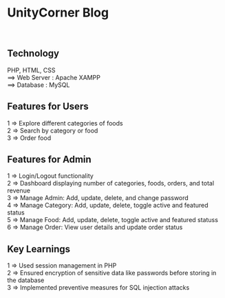 # UnityCorner Blog
<br>

## Technology<br>
PHP, HTML, CSS<br>
==> Web Server :  Apache XAMPP <br>
==> Database : MySQL <br>

## Features for Users  <br>
1 => Explore different categories of foods<br>
2 => Search by category or food<br>
3 => Order food<br>

## Features for Admin  <br>
1 => Login/Logout functionality<br>
2 => Dashboard displaying number of categories, foods, orders, and total revenue<br>
3 => Manage Admin: Add, update, delete, and change password<br>
4 => Manage Category: Add, update, delete, toggle active and featured status<br>
5 => Manage Food: Add, update, delete, toggle active and featured statuss<br>
6 => Manage Order: View user details and update order status<br>

## Key Learnings <br>
1 => Used session management in PHP<br>
2 => Ensured encryption of sensitive data like passwords before storing in the database<br>
3 => Implemented preventive measures for SQL injection attacks<br>
